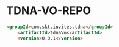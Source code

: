 # TDNA-VO-REPO
```html
<groupId>com.skt.invites.tdna</groupId>
	<artifactId>tdnaVo</artifactId>
	<version>0.0.1</version>
```

